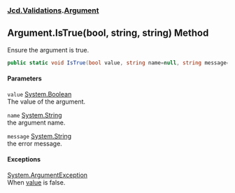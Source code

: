 ### [Jcd.Validations](Jcd_Validations.md 'Jcd.Validations').[Argument](Jcd_Validations_Argument.md 'Jcd.Validations.Argument')
## Argument.IsTrue(bool, string, string) Method
Ensure the argument is true.  
```csharp
public static void IsTrue(bool value, string name=null, string message=null);
```
#### Parameters
<a name='Jcd_Validations_Argument_IsTrue(bool_string_string)_value'></a>
`value` [System.Boolean](https://docs.microsoft.com/en-us/dotnet/api/System.Boolean 'System.Boolean')  
The value of the argument.
  
<a name='Jcd_Validations_Argument_IsTrue(bool_string_string)_name'></a>
`name` [System.String](https://docs.microsoft.com/en-us/dotnet/api/System.String 'System.String')  
the argument name.
  
<a name='Jcd_Validations_Argument_IsTrue(bool_string_string)_message'></a>
`message` [System.String](https://docs.microsoft.com/en-us/dotnet/api/System.String 'System.String')  
the error message.
  
#### Exceptions
[System.ArgumentException](https://docs.microsoft.com/en-us/dotnet/api/System.ArgumentException 'System.ArgumentException')  
When [value](Jcd_Validations_Argument_IsTrue(bool_string_string).md#Jcd_Validations_Argument_IsTrue(bool_string_string)_value 'Jcd.Validations.Argument.IsTrue(bool, string, string).value') is false.
